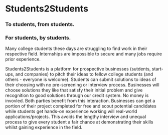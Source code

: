 # Students2Students

### To students, from students.

### For students, by students.

Many college students these days are struggling to find work in their respective field. Internships are impossible to secure and many jobs require prior experience.
 
Students2Students is a platform for prospective businesses (sutdents, start-ups, and companies) to pitch their ideas to fellow college students (and others - everyone is welcome). Students can submit solutions to ideas of their choosing with no pre-screening or interview process. Businesses will choose solutions they like that satisfy their initial problem and give recognition to good solutions through our credit system. No money is invovled. Both parties benefit from this interaction. Businesses can get a portion of their project completed for free and scout potential candidates while students get hands-on experience working will real-world applications/projects. This avoids the lengthy interview and unequal process to give every student a fair chance at demonstrating their skills whilst gaining experience in the field.
 

